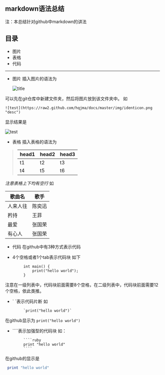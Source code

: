 markdown语法总结
---

注：本总结针对github中markdown的讲法

目录
----
- 图片
- 表格
- 代码

----------

- 图片
插入图片的语法为

    ![title](url "description")

可以先在git仓库中新建文件夹，然后将图片放到该文件夹中。
如  
    
    ![test](https://raw2.github.com/hqjma/docs/master/img/identicon.png "desc")

显示结果是

![test](https://raw2.github.com/hqjma/docs/master/img/identicon.png "desc")

- 表格
插入表格的语法为

> head1 | head2 | head3
> ------|-------|------
>   t1  |  t2   |   t3
>   t4  |  t5   |   t6

 *注意表格上下均有空行*
如

   歌曲名  |  歌手
 ----------|--------
  人来人往 | 陈奕迅
   矜持    | 王菲
   最爱    | 张国荣
   有心人  | 张国荣

- 代码
在github中有3种方式表示代码
 - 4个空格或者1个tab表示代码块
 如下
            
            int main() {
                print("hello world");           
            }
            
 注意在一级列表中，代码块前面需要8个空格，在二级列表中，代码块前面需要12个空格，依此类推。

- \` \`表示代码片断
 如

           `print("hello world")`

 在github显示为 `print("hello world")`
 
 - \`\`\`\`表示加强型的代码块
 如：
 
            ````ruby
            print "hello world"
            ````
在github的显示是
````ruby
 print "hello world"
````


